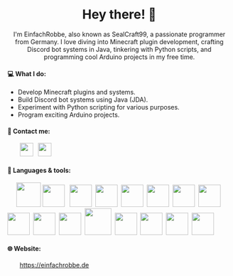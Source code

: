 <h1 align="center">Hey there! 👋</h1>

<p align="center">I'm EinfachRobbe, also known as SealCraft99, a passionate programmer from Germany. I love diving into Minecraft plugin development, crafting Discord bot systems in Java, tinkering with Python scripts, and programming cool Arduino projects in my free time.</p>

#### 💻 What I do:
- Develop Minecraft plugins and systems.
- Build Discord bot systems using Java (JDA).
- Experiment with Python scripting for various purposes.
- Program exciting Arduino projects.

#### 🎫 Contact me:
&nbsp; &nbsp; &nbsp; &nbsp;<a href="https://discord.com/users/860611726252703774"><img src="https://assets-global.website-files.com/6257adef93867e50d84d30e2/636e0a6a49cf127bf92de1e2_icon_clyde_blurple_RGB.png" height=30/></a>&nbsp;&nbsp;&nbsp;<a href="mailto:hi@einfachrobbe.de"><img src="https://static-00.iconduck.com/assets.00/mail-icon-512x419-289bpxr2.png" height=30/></a>

#### 🔧 Languages & tools:
&nbsp;&nbsp;&nbsp;&nbsp;
<a href="https://www.java.com/"><img src="https://cdn4.iconfinder.com/data/icons/logos-and-brands/512/181_Java_logo_logos-512.png" height=55/></a>
<a href="https://jda.wiki/"><img src="https://jda.wiki/assets/images/logo-round.png" height=50/></a>&nbsp;&nbsp;
<a href="https://www.jetbrains.com/idea/"><img src="https://upload.wikimedia.org/wikipedia/commons/thumb/9/9c/IntelliJ_IDEA_Icon.svg/2048px-IntelliJ_IDEA_Icon.svg.png" height=50/></a>&nbsp;
<a href="https://www.python.org/"><img src="https://cdn4.iconfinder.com/data/icons/logos-and-brands/512/267_Python_logo-512.png" height=50/></a>&nbsp;
<a href="https://www.jetbrains.com/pycharm/"><img src="https://upload.wikimedia.org/wikipedia/commons/thumb/1/1d/PyCharm_Icon.svg/1024px-PyCharm_Icon.svg.png" height=50/></a>&nbsp;
<a href="https://www.mysql.com/"><img src="https://cdn-icons-png.flaticon.com/512/5968/5968313.png" height=50/></a>&nbsp;
<a href="https://mariadb.org/"><img src="https://mariadb.com/wp-content/uploads/2019/11/mariadb-logo-vert_blue-transparent.png" height=50/></a>&nbsp;
<a href="https://www.heidisql.com/"><img src="https://upload.wikimedia.org/wikipedia/commons/3/32/HeidiSQL_logo_image.png" height=50/></a>&nbsp;
<a href="https://dbeaver.io/"><img src="https://upload.wikimedia.org/wikipedia/commons/f/fd/DBeaver_logo.png" height=50/></a>&nbsp;
<a href="https://www.gnu.org/software/bash/"><img src="https://upload.wikimedia.org/wikipedia/commons/thumb/4/4b/Bash_Logo_Colored.svg/1200px-Bash_Logo_Colored.svg.png" height=50/></a>&nbsp;
<a href="https://www.putty.org/"><img src="https://upload.wikimedia.org/wikipedia/commons/thumb/e/e7/PuTTY_Icon.svg/2048px-PuTTY_Icon.svg.png" height=50/></a>&nbsp;
<a href="https://termius.com/"><img src="https://cdn.icon-icons.com/icons2/3053/PNG/512/termius_alt_macos_bigsur_icon_189653.png" height=60/></a>&nbsp;
<a href="https://winscp.net/"><img src="https://upload.wikimedia.org/wikipedia/commons/d/de/WinSCP_Logo.png" height=50/></a>&nbsp;
<a href="https://filezilla-project.org/"><img src="https://upload.wikimedia.org/wikipedia/commons/thumb/0/01/FileZilla_logo.svg/2048px-FileZilla_logo.svg.png" height=50/></a>&nbsp;
<a href="https://winscp.net/"><img src="https://upload.wikimedia.org/wikipedia/commons/d/de/WinSCP_Logo.png" height=50/></a>&nbsp;
<a href="https://winscp.net/"><img src="https://upload.wikimedia.org/wikipedia/commons/d/de/WinSCP_Logo.png" height=50/></a>&nbsp;

#### 🌐 Website:
&nbsp; &nbsp; &nbsp; &nbsp;<a href="">https://einfachrobbe.de</a>
